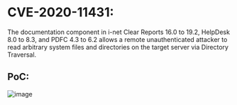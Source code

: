 # CVE-2020-11431:

The documentation component in i-net Clear Reports 16.0 to 19.2, HelpDesk 8.0 to 8.3, and PDFC 4.3 to 6.2 allows a remote unauthenticated attacker to read arbitrary system files and directories on the target server via Directory Traversal.

## PoC:

![image](https://github.com/j4k0m/godkiller/assets/48088579/0eb034aa-3f9b-4b66-ada6-5a38037c56f5)
